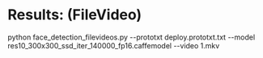 <h1>Results: (FileVideo)</h1>

<p>python face_detection_filevideos.py --prototxt deploy.prototxt.txt --model res10_300x300_ssd_iter_140000_fp16.caffemodel --video 1.mkv</p>

